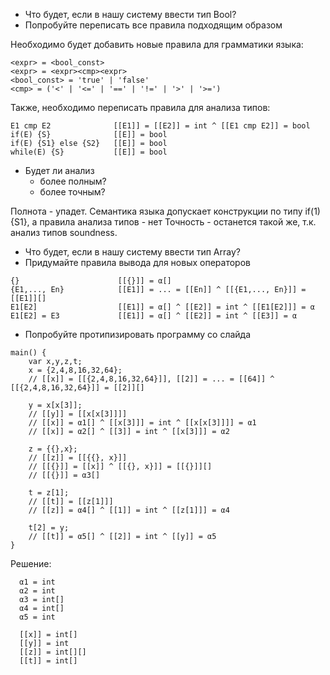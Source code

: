 - Что будет, если в нашу систему ввести тип Bool?
- Попробуйте переписать все правила подходящим образом

Необходимо будет добавить новые правила для грамматики языка:  
```
<expr> = <bool_const>
<expr> = <expr><cmp><expr>
<bool_const> = 'true' | 'false'
<cmp> = ('<' | '<=' | '==' | '!=' | '>' | '>=')
```
Также, необходимо переписать правила для анализа типов:  
```
E1 cmp E2              [[E1]] = [[E2]] = int ^ [[E1 cmp E2]] = bool
if(E) {S}              [[E]] = bool
if(E) {S1} else {S2}   [[E]] = bool
while(E) {S}           [[E]] = bool
```
- Будет ли анализ
  - более полным?
  - более точным?

Полнота - упадет. Семантика языка допускает конструкции по типу if(1) {S1}, а правила анализа типов - нет
Точность - останется такой же, т.к. анализ типов soundness.

- Что будет, если в нашу систему ввести тип Array?
- Придумайте правила вывода для новых операторов
```
{}                      [[{}]] = α[]
{E1,..., En}            [[E1]] = ... = [[En]] ^ [[{E1,..., En}]] = [[E1]][]
E1[E2]                  [[E1]] = α[] ^ [[E2]] = int ^ [[E1[E2]]] = α
E1[E2] = E3             [[E1]] = α[] ^ [[E2]] = int ^ [[E3]] = α
```

- Попробуйте протипизировать программу со слайда
```
main() {
    var x,y,z,t;
    x = {2,4,8,16,32,64};
    // [[x]] = [[{2,4,8,16,32,64}]], [[2]] = ... = [[64]] ^ [[{2,4,8,16,32,64}]] = [[2]][]

    y = x[x[3]];
    // [[y]] = [[x[x[3]]]]
    // [[x]] = α1[] ^ [[x[3]]] = int ^ [[x[x[3]]]] = α1
    // [[x]] = α2[] ^ [[3]] = int ^ [[x[3]]] = α2

    z = {{},x};
    // [[z]] = [[{{}, x}]]
    // [[{}]] = [[x]] ^ [[{}, x}]] = [[{}]][]
    // [[{}]] = α3[]
        
    t = z[1];
    // [[t]] = [[z[1]]]
    // [[z]] = α4[] ^ [[1]] = int ^ [[z[1]]] = α4
    
    t[2] = y;
    // [[t]] = α5[] ^ [[2]] = int ^ [[y]] = α5
}
```
Решение:  
```
  α1 = int
  α2 = int
  α3 = int[]
  α4 = int[]
  α5 = int

  [[x]] = int[]
  [[y]] = int
  [[z]] = int[][]
  [[t]] = int[]  
```